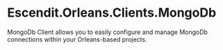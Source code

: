 # Escendit.Orleans.Clients.MongoDb

MongoDb Client allows you to easily configure and manage MongoDb connections within
your Orleans-based projects.
